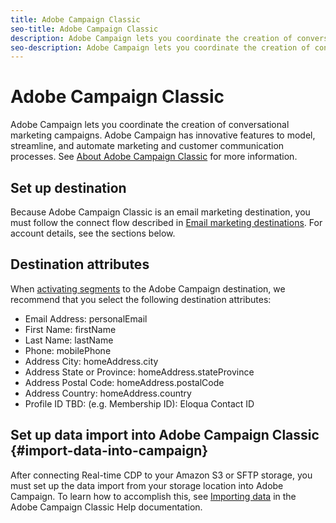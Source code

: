 ```yaml
---
title: Adobe Campaign Classic
seo-title: Adobe Campaign Classic
description: Adobe Campaign lets you coordinate the creation of conversational marketing campaigns. Adobe Campaign has innovative features to model, streamline, and automate marketing and customer communication processes.
seo-description: Adobe Campaign lets you coordinate the creation of conversational marketing campaigns. Adobe Campaign has innovative features to model, streamline, and automate marketing and customer communication processes.
---
```


# Adobe Campaign Classic

Adobe Campaign lets you coordinate the creation of conversational marketing campaigns. Adobe Campaign has innovative features to model, streamline, and automate marketing and customer communication processes. See [About Adobe Campaign Classic](https://docs.adobe.com/content/help/en/campaign-classic/using/getting-started/starting-with-adobe-campaign/about-adobe-campaign-classic.html) for more information.

## Set up destination

Because Adobe Campaign Classic is an email marketing destination, you must follow the connect flow described in [Email marketing destinations](/help/rtcdp/destinations/email-marketing-destinations.md). For account details, see the sections below.

## Destination attributes

When [activating segments](/help/rtcdp/destinations/activate-destinations.md) to the Adobe Campaign destination, we recommend that you select the following destination attributes:

* Email Address: personalEmail
* First Name: firstName
* Last Name: lastName
* Phone: mobilePhone
* Address City: homeAddress.city
* Address State or Province: homeAddress.stateProvince
* Address Postal Code: homeAddress.postalCode
* Address Country: homeAddress.country
* Profile ID TBD: (e.g. Membership ID): Eloqua Contact ID

## Set up data import into Adobe Campaign Classic {#import-data-into-campaign}

After connecting Real-time CDP to your Amazon S3 or SFTP storage, you must set up the data import from your storage location into Adobe Campaign. To learn how to accomplish this, see [Importing data](https://docs.adobe.com/content/help/en/campaign-classic/using/automating-with-workflows/general-operation/importing-data.html) in the Adobe Campaign Classic Help documentation.